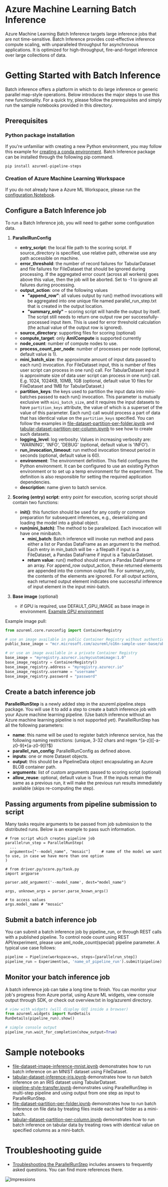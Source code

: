 # Azure Machine Learning Batch Inference

Azure Machine Learning Batch Inference targets large inference jobs that are not time-sensitive. Batch Inference provides cost-effective inference compute scaling, with unparalleled throughput for asynchronous applications. It is optimized for high-throughput, fire-and-forget inference over large collections of data.

# Getting Started with Batch Inference

Batch inference offers a platform in which to do large inference or generic parallel map-style operations. Below introduces the major steps to use this new functionality. For a quick try, please follow the prerequisites and simply run the sample notebooks provided in this directory.

## Prerequisites

### Python package installation
If you're unfamiliar with creating a new Python environment, you may follow this example for [creating a conda environment](https://docs.microsoft.com/en-us/azure/machine-learning/service/how-to-configure-environment#local). Batch Inference package can be installed through the following pip command.
```
pip install azureml-pipeline-steps
```

### Creation of Azure Machine Learning Workspace
If you do not already have a Azure ML Workspace, please run the [configuration Notebook](https://aka.ms/pl-config).

## Configure a Batch Inference job

To run a Batch Inference job, you will need to gather some configuration data.

1. **ParallelRunConfig**
    - **entry_script**: the local file path to the scoring script. If source_directory is specified, use relative path, otherwise use any path accessible on machine.
    - **error_threshold**: the number of record failures for TabularDataset and file failures for FileDataset that should be ignored during processing. If the aggregated error count (across all workers) goes above this value, then the job will be aborted. Set to -1 to ignore all failures during processing.
    - **output_action**: one of the following values
        - **"append_row"**: all values output by run() method invocations will be aggregated into one unique file named parallel_run_step.txt that is created in the output location.
        - **"summary_only"** – scoring script will handle the output by itself.  The script still needs to return one output row per successfully-processed input item. This is used for error threshold calculation (the actual value of the output row is ignored).
    - **source_directory**: supporting files for scoring (optional)
    - **compute_target**: only **AmlCompute** is supported currently
    - **node_count**: number of compute nodes to use.
    - **process_count_per_node**: number of processes per node (optional, default value is 1).
    - **mini_batch_size**: the approximate amount of input data passed to each run() invocation.  For FileDataset input, this is number of files user script can process in one run() call. For TabularDataset input it is approximate size of data user script can process in one run() call. E.g. 1024, 1024KB, 10MB, 1GB (optional, default value 10 files for FileDataset and 1MB for TabularDataset.)
    - **partition_keys**: the keys used to partition the input data into mini-batches passed to each run() invocation. This parameter is mutually exclusive with `mini_batch_size`, and it requires the input datasets to have `partition_keys` attribute, the value of which is a superset of the value of this parameter. Each run() call would process a part of data that has identical value on the `partition_keys` specified. You can follow the examples in [file-dataset-partition-per-folder.ipynb](./file-dataset-partition-per-folder.ipynb) and [tabular-dataset-partition-per-column.ipynb](./tabular-dataset-partition-per-column.ipynb) to see how to create such datasets.
    - **logging_level**: log verbosity. Values in increasing verbosity are: 'WARNING', 'INFO', 'DEBUG' (optional, default value is 'INFO').
    - **run_invocation_timeout**: run method invocation timeout period in seconds (optional, default value is 60).
    - **environment**: The environment definition. This field configures the Python environment. It can be configured to use an existing Python environment or to set up a temp environment for the experiment. The definition is also responsible for setting the required application dependencies.
    - **description**: name given to batch service.

2. **Scoring (entry) script**: entry point for execution, scoring script should contain two functions:
    - **init()**: this function should be used for any costly or common preparation for subsequent inferences, e.g., deserializing and loading the model into a global object.
    - **run(mini_batch)**: The method to be parallelized. Each invocation will have one minibatch.
        - **mini_batch**: Batch inference will invoke run method and pass either a list or Pandas DataFrame as an argument to the method. Each entry in min_batch will be - a filepath if input is a FileDataset, a Pandas DataFrame if input is a TabularDataset.
        - **return value**: run() method should return a Pandas DataFrame or an array. For append_row output_action, these returned elements are appended into the common output file. For summary_only, the contents of the elements are ignored. For all output actions, each returned output element indicates one successful inference of input element in the input mini-batch.

3. **Base image** (optional)
    - if GPU is required, use DEFAULT_GPU_IMAGE as base image in environment. [Example GPU environment](./file-dataset-image-inference-mnist.ipynb#specify-the-environment-to-run-the-script)

Example image pull:
```python
from azureml.core.runconfig import ContainerRegistry

# use an image available in public Container Registry without authentication
public_base_image = "mcr.microsoft.com/azureml/o16n-sample-user-base/ubuntu-miniconda"

# or use an image available in a private Container Registry
base_image = "myregistry.azurecr.io/mycustomimage:1.0"
base_image_registry = ContainerRegistry()
base_image_registry.address = "myregistry.azurecr.io"
base_image_registry.username = "username"
base_image_registry.password = "password"
```


## Create a batch inference job

**ParallelRunStep** is a newly added step in the azureml.pipeline.steps package. You will use it to add a step to create a batch inference job with your Azure machine learning pipeline. (Use batch inference without an Azure machine learning pipeline is not supported yet). ParallelRunStep has all the following parameters:
  - **name**: this name will be used to register batch inference service, has the following naming restrictions: (unique, 3-32 chars and regex ^\[a-z\]([-a-z0-9]*[a-z0-9])?$)
  - **parallel_run_config**: ParallelRunConfig as defined above.
  - **inputs**: one or more Dataset objects.
  - **output**: this should be a PipelineData object encapsulating an Azure BLOB container path.
  - **arguments**: list of custom arguments passed to scoring script (optional)
  - **allow_reuse**: optional, default value is True. If the inputs remain the same as a previous run, it will make the previous run results immediately available (skips re-computing the step).

## Passing arguments from pipeline submission to script

Many tasks require arguments to be passed from job submission to the distributed runs. Below is an example to pass such information.
```
# from script which creates pipeline job
parallelrun_step = ParallelRunStep(
  ...
  arguments=["--model_name", "mosaic"]     # name of the model we want to use, in case we have more than one option
)
```
```
# from driver.py/score.py/task.py
import argparse

parser.add_argument('--model_name', dest="model_name")

args, unknown_args = parser.parse_known_args()

# to access values
args.model_name # "mosaic"
```

## Submit a batch inference job

You can submit a batch inference job by pipeline_run, or through REST calls with a published pipeline. To control node count using REST API/experiment, please use aml_node_count(special) pipeline parameter. A typical use case follows:

```python
pipeline = Pipeline(workspace=ws, steps=[parallelrun_step])
pipeline_run = Experiment(ws, 'name_of_pipeline_run').submit(pipeline)
```

## Monitor your batch inference job

A batch inference job can take a long time to finish. You can monitor your job's progress from Azure portal, using Azure ML widgets, view console output through SDK, or check out overview.txt in log/azureml directory.

```python
# view with widgets (will display GUI inside a browser)
from azureml.widgets import RunDetails
RunDetails(pipeline_run).show()

# simple console output
pipeline_run.wait_for_completion(show_output=True)
```

# Sample notebooks

-  [file-dataset-image-inference-mnist.ipynb](./file-dataset-image-inference-mnist.ipynb) demonstrates how to run batch inference on an MNIST dataset using FileDataset.
-  [tabular-dataset-inference-iris.ipynb](./tabular-dataset-inference-iris.ipynb) demonstrates how to run batch inference on an IRIS dataset using TabularDataset.
-  [pipeline-style-transfer.ipynb](../pipeline-style-transfer/pipeline-style-transfer-parallel-run.ipynb) demonstrates using ParallelRunStep in multi-step pipeline and using output from one step as input to ParallelRunStep.
-  [file-dataset-partition-per-folder.ipynb](./file-dataset-partition-per-folder.ipynb) demonstrates how to run batch inference on file data by treating files inside each leaf folder as a mini-batch.
-  [tabular-dataset-partition-per-column.ipynb](./tabular-dataset-partition-per-column.ipynb) demonstrates how to run batch inference on tabular data by treating rows with identical value on specified columns as a mini-batch.

# Troubleshooting guide

- [Troubleshooting the ParallelRunStep](https://aka.ms/prstsg) includes answers to frequently asked questions. You can find more references there.

![Impressions](https://PixelServer20190423114238.azurewebsites.net/api/impressions/MachineLearningNotebooks/how-to-use-azureml/machine-learning-pipelines/parallel-run/README.png)
